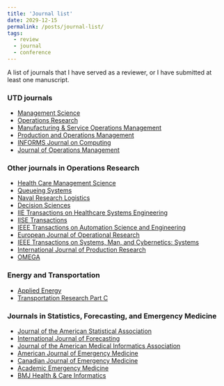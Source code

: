 ```yaml
---
title: 'Journal list'
date: 2029-12-15
permalink: /posts/journal-list/
tags:
  - review
  - journal
  - conference
---
```


A list of journals that I have served as a reviewer, or I have submitted at least one manuscript.

<div id="clustrmaps-widget">
  <script type="text/javascript" id="clustrmaps" src="//clustrmaps.com/map_v2.js?d=TWgQiDWdn2LowzfnvOv8rZhc2rEzR_i2vxfFUbqaOr4&cl=ffffff&w=a"></script>
</div>

### UTD journals

  * [Management Science](https://mc.manuscriptcentral.com/ms)
  * [Operations Research](https://mc.manuscriptcentral.com/opre)
  * [Manufacturing & Service Operations Management](https://mc.manuscriptcentral.com/msom)
  * [Production and Operations Management](https://mc.manuscriptcentral.com/poms)
  * [INFORMS Journal on Computing](https://mc.manuscriptcentral.com/ijoc)
  * [Journal of Operations Management](https://mc.manuscriptcentral.com/joom)

### Other journals in Operations Research

  * [Health Care Management Science ](https://www.editorialmanager.com/hcms/default1.aspx)
  * [Queueing Systems](https://www.editorialmanager.com/ques/Default.aspx)
  * [Naval Research Logistics](https://mc.manuscriptcentral.com/nrl)
  * [Decision Sciences](https://mc.manuscriptcentral.com/dsj)
  * [IIE Transactions on Healthcare Systems Engineering](https://mc.manuscriptcentral.com/uhse)
  * [IISE Transactions](https://mc.manuscriptcentral.com/iietransactions)
  * [IEEE Transactions on Automation Science and Engineering](https://mc.manuscriptcentral.com/t-ase)
  * [European Journal of Operational Research](https://www.editorialmanager.com/EJOR/default.aspx?pg=mainpage.html)
  * [IEEE Transactions on Systems, Man, and Cybernetics: Systems](https://mc.manuscriptcentral.com/systems)
  * [International Journal of Production Research](https://mc.manuscriptcentral.com/tprs)
  * [OMEGA](https://www.evise.com/profile/#/OMEGA/login?resourceUrl=%2Ffaces%2Fpages%2Fnavigation%2FNavController.jspx%3FJRNL_ACR%3DOMEGA%26_adf.ctrl-state%3D1ad1dpjkgz_4)

### Energy and Transportation

  * [Applied Energy](https://www.editorialmanager.com/apen/Default.aspx)
  * [Transportation Research Part C](https://www2.cloud.editorialmanager.com/trc/default2.aspx)

### Journals in Statistics, Forecasting, and Emergency Medicine

  * [Journal of the American Statistical Association](https://mc.manuscriptcentral.com/jasa)
  * [International Journal of Forecasting](https://mc.manuscriptcentral.com/ijf)
  * [Journal of the American Medical Informatics Association](https://mc.manuscriptcentral.com/jamia)
  * [American Journal of Emergency Medicine](https://www.editorialmanager.com/AJEM/default.aspx)
  * [Canadian Journal of Emergency Medicine](https://mc.manuscriptcentral.com/cjem)
  * [Academic Emergency Medicine](https://mc.manuscriptcentral.com/aemj)
  * [BMJ Health & Care Informatics](https://mc.manuscriptcentral.com/bmjhci)
